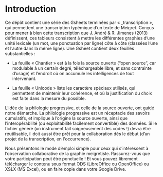 # Introduction

Ce dépôt contient une série des Gsheets terminées par « _transcription », qui permettent une transcription typémique d’un texte de Meigret. Conçus pour mener à bien cette transcription que J. André & R. Jimenes (2013) définissent, ces tableurs consistent à mettre les différentes graphies d’une unité lexicale (un mot, une ponctuation par ligne) côte à côte (classées l’une et l’autre dans la même ligne). Une Gsheet contient deux feuilles substantielles :

* La feuille « Chantier » est à la fois la source ouverte (“open source”, car modulable à un certain degré, téléchargeable libre, et sans contrainte d’usage) et l’endroit où on accumule les intelligences de tout intervenant. 

* La feuille « Unicode » liste les caractère spéciaux utilisés, qui permettent de maintenir leur cohérence, et où la justification du choix est faite dans la mesure du possible.

L’idée de la philologie progressive, et celle de la source ouverte, ont guidé notre démarche. La philologie progressive est un réceptacle des savoirs cumulatifs, et implique à l’origine la source ouverte, ainsi que l’interopérabilité (ou exploitabilité facilement convertible) des données. Si le fichier généré (un instrument fait soigneusement des codes !) devra être réutilisable, il doit aussi être prêt pour la collaboration dès le début (d’un projet de la transcription, en l'occurrence). 

Nous présentons le mode d’emploi simple pour ceux qui s’intéressent à l’observation collaborative de la graphie meigretiste. Rassurez-vous que votre participation peut être ponctuelle ! Et vous pouvez librement télécharger le contenu sous format ODS (LibreOffice ou OpenOffice) ou XSLX (MS Excel), ou en faire copie dans votre Google Drive. 